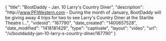 {
    "title": "BootDaddy - Jan. 10 Larry's Country Diner",
    "description": "http:\/\/www.PFIWestern.com - During the month of January, BootDaddy will be giving away 4 trips for two to see Larry's Country Diner at the Starlite Theatre i...",
    "videoid": "167790",
    "date_created": "1400657528",
    "date_modified": "1418181429",
    "type": "captivate",
    "layout": "video",
    "url": "\/v\/bootdaddy-jan-10-larry-s-country-diner\/167790"
}